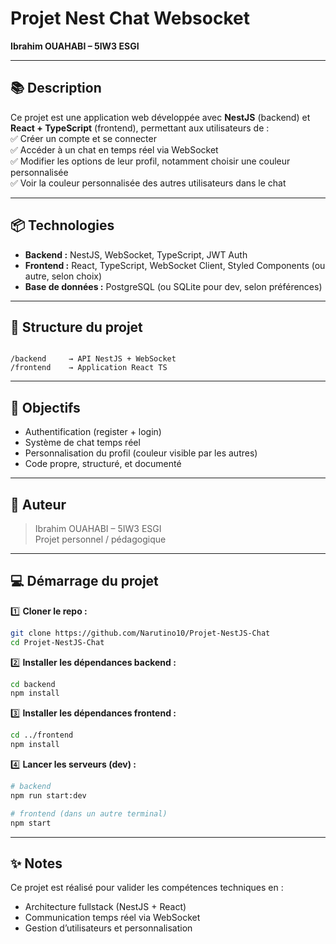 
# Projet Nest Chat Websocket

**Ibrahim OUAHABI – 5IW3 ESGI**

---

## 📚 Description

Ce projet est une application web développée avec **NestJS** (backend) et **React + TypeScript** (frontend), permettant aux utilisateurs de :  
✅ Créer un compte et se connecter  
✅ Accéder à un chat en temps réel via WebSocket  
✅ Modifier les options de leur profil, notamment choisir une couleur personnalisée  
✅ Voir la couleur personnalisée des autres utilisateurs dans le chat

---

## 📦 Technologies

- **Backend :** NestJS, WebSocket, TypeScript, JWT Auth  
- **Frontend :** React, TypeScript, WebSocket Client, Styled Components (ou autre, selon choix)  
- **Base de données :** PostgreSQL (ou SQLite pour dev, selon préférences)

---

## 🔧 Structure du projet

```

/backend     → API NestJS + WebSocket
/frontend    → Application React TS

````

---

## 🚀 Objectifs

- Authentification (register + login)
- Système de chat temps réel
- Personnalisation du profil (couleur visible par les autres)
- Code propre, structuré, et documenté

---


## 👤 Auteur

> Ibrahim OUAHABI – 5IW3 ESGI  
> Projet personnel / pédagogique

---

## 💻 Démarrage du projet

1️⃣ **Cloner le repo :**
```bash
git clone https://github.com/Narutino10/Projet-NestJS-Chat
cd Projet-NestJS-Chat
````

2️⃣ **Installer les dépendances backend :**

```bash
cd backend
npm install
```

3️⃣ **Installer les dépendances frontend :**

```bash
cd ../frontend
npm install
```

4️⃣ **Lancer les serveurs (dev) :**

```bash
# backend
npm run start:dev

# frontend (dans un autre terminal)
npm start
```

---

## ✨ Notes

Ce projet est réalisé pour valider les compétences techniques en :

* Architecture fullstack (NestJS + React)
* Communication temps réel via WebSocket
* Gestion d’utilisateurs et personnalisation

```